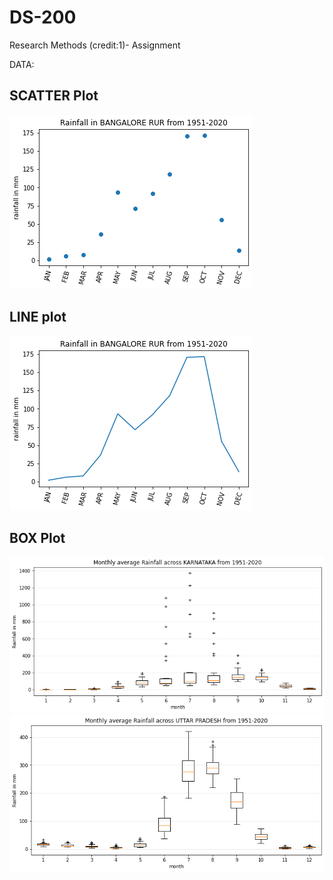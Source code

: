 # DS-200
Research Methods (credit:1)- Assignment
<p>
DATA: <link rel="stylesheet" href="https://data.gov.in/catalog/district-rainfall-normal-mm-monthly-seasonal-and-annual-data-period-1951-2000?filters%5Bfield_catalog_reference%5D=87155&format=json&offset=0&limit=6&sort%5Bcreated%5D=desc">
</p>

## SCATTER Plot
![stack Overflow](https://raw.githubusercontent.com/amrajak/DS-200/main/plot/scatter.png)


## LINE plot
![stack Overflow](https://raw.githubusercontent.com/amrajak/DS-200/main/plot/line.png)

## BOX Plot
![stack Overflow](https://raw.githubusercontent.com/amrajak/DS-200/main/plot/box1.png)
![stack Overflow](https://raw.githubusercontent.com/amrajak/DS-200/main/plot/box2.png)

